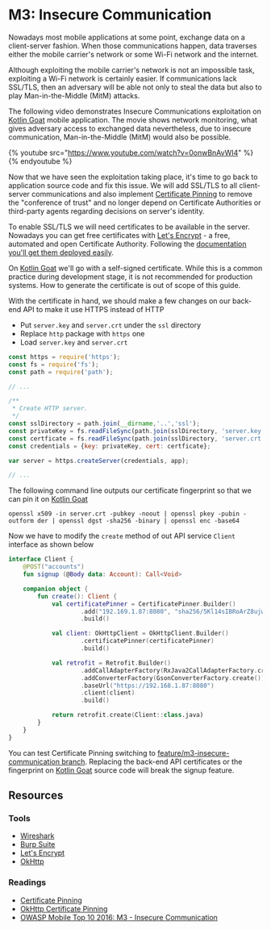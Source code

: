 M3: Insecure Communication
==========================

Nowadays most mobile applications at some point, exchange data on a
client-server fashion. When those communications happen, data traverses either
the mobile carrier's network or some Wi-Fi network and the internet.

Although exploiting the mobile carrier's network is not an impossible task,
exploiting a Wi-Fi network is certainly easier. If communications lack SSL/TLS,
then an adversary will be able not only to steal the data but also to play
Man-in-the-Middle (MitM) attacks.

The following video demonstrates Insecure Communications exploitation on [Kotlin
Goat][0] mobile application. The movie shows network monitoring, what gives
adversary access to exchanged data nevertheless, due to insecure communication,
Man-in-the-Middle (MitM) would also be possible.

{% youtube src="https://www.youtube.com/watch?v=0onwBnAvWI4" %}{% endyoutube %}

Now that we have seen the exploitation taking place, it's time to go back to
application source code and fix this issue. We will add SSL/TLS to all
client-server communications and also implement [Certificate Pinning][3] to
remove the "conference of trust" and no longer depend on Certificate Authorities
or third-party agents regarding decisions on server's identity.

To enable SSL/TLS we will need certificates to be available in the server.
Nowadays you can get free certificates with [Let's Encrypt][4] - a free,
automated and open Certificate Authority. Following the [documentation you'll
get them deployed easily][5].

On [Kotlin Goat][0] we'll go with a self-signed certificate. While this is a
common practice during development stage, it is not recommended for production
systems. How to generate the certificate is out of scope of this guide.

With the certificate in hand, we should make a few changes on our back-end API
to make it use HTTPS instead of HTTP

* Put `server.key` and `server.crt` under the `ssl` directory
* Replace `http` package with `https` one
* Load `server.key` and `server.crt`

```javascript
const https = require('https');
const fs = require('fs');
const path = require('path');

// ...

/**
 * Create HTTP server.
 */
const sslDirectory = path.join(__dirname,'..','ssl');
const privateKey = fs.readFileSync(path.join(sslDirectory, 'server.key'), 'utf8');
const certficate = fs.readFileSync(path.join(sslDirectory, 'server.crt'), 'utf8');
const credentials = {key: privateKey, cert: certficate};

var server = https.createServer(credentials, app);

// ...
```

The following command line outputs our certificate fingerprint so that we can
pin it on [Kotlin Goat][0]

```
openssl x509 -in server.crt -pubkey -noout | openssl pkey -pubin -outform der | openssl dgst -sha256 -binary | openssl enc -base64
```

Now we have to modify the `create` method of out API service `Client` interface
as shown below

```kotlin
interface Client {
    @POST("accounts")
    fun signup (@Body data: Account): Call<Void>

    companion object {
        fun create(): Client {
            val certificatePinner = CertificatePinner.Builder()
                    .add("192.169.1.87:8080", "sha256/5Kl14sIBRoArZ8ujwNLWoLOI1QmsvE58nmXTO/9GSJw=")
                    .build()

            val client: OkHttpClient = OkHttpClient.Builder()
                    .certificatePinner(certificatePinner)
                    .build()

            val retrofit = Retrofit.Builder()
                    .addCallAdapterFactory(RxJava2CallAdapterFactory.create())
                    .addConverterFactory(GsonConverterFactory.create())
                    .baseUrl("https://192.168.1.87:8080")
                    .client(client)
                    .build()

            return retrofit.create(Client::class.java)
        }
    }
}
```

You can test Certificate Pinning switching to
[feature/m3-insecure-communication branch][8]. Replacing the back-end API
certificates or the fingerprint on [Kotlin Goat][0] source code will break the
signup feature.

## Resources

### Tools

* [Wireshark][1]
* [Burp Suite][2]
* [Let's Encrypt][4]
* [OkHttp][7]

### Readings

* [Certificate Pinning][3]
* [OkHttp Certificate Pinning][6]
* [OWASP Mobile Top 10 2016: M3 - Insecure Communication][9]

[0]: https://github.com/PauloASilva/KotlinGoat
[1]: https://www.wireshark.org/
[2]: https://portswigger.net/
[3]: https://www.owasp.org/index.php/Certificate_and_Public_Key_Pinning
[4]: https://letsencrypt.org/
[5]: https://letsencrypt.org/docs/
[6]: https://github.com/square/okhttp/wiki/HTTPS#certificate-pinning
[7]: https://github.com/square/okhttp
[8]: https://github.com/PauloASilva/KotlinGoat/tree/feature/m3-insecure-communication
[9]: https://www.owasp.org/index.php/Mobile_Top_10_2016-M3-Insecure_Communication
